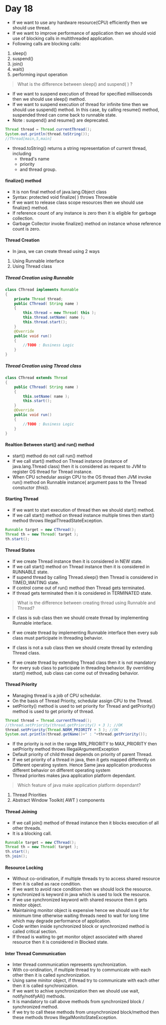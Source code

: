 # Day 18
* If we want to use any hardware resource(CPU) efficiently then we should use thread.
* If we want to improve performance of application then we should void use of blocking calls in multithreaded application.
* Following calls are blocking calls:
1. sleep()
2. suspend()
3. join()
4. wait()
5. performing input operation
> What is the difference between sleep() and suspend( ) ?
* If we want to suspend execution of thread for specified milliseconds then we should use sleep() method.
* If we want to suspend execution of thread for infinite time then we should use suspend() method. In this case, by calling resume() method, suspended thred can come back to runnable state.
* Note : suspend() and resume() are deprecated.
```java
Thread thread = Thread.currentThread();
System.out.println(thread.toString());
//Thread[main,5,main]
```
* thread.toString() returns a string representation of current thread, including 
    * thread's name
    * priority
    * and thread group.
#### finalize() method
* It is non final method of java.lang.Object class
* Syntax:
    protected void finalize( )
         throws Throwable
* If we want to release class scope resources then we should use finalize() method.
* If reference count of any instance is zero then it is eligible for garbage collection.
* Garbage Collector invoke finalize() method on instance whose reference count is zero.
#### Thread Creation
* In java, we can create thread using 2 ways
1. Using Runnable interface
2. Using Thread class
##### Thread Creation using Runnable 
```java
class CThread implements Runnable
{
	private Thread thread;
	public CThread( String name ) 
	{
		this.thread = new Thread( this );
		this.thread.setName( name );
		this.thread.start();
	}
	@Override
	public void run() 
	{
		//TODO : Business Logic
	}
}
```
##### Thread Creation using Thread class
```java
class CThread extends Thread
{
	public CThread( String name ) 
	{
		this.setName( name );
		this.start();
	}
	@Override
	public void run() 
	{
		//TODO : Business Logic
	}
}
``` 
#### Realtion Between start() and run() method
* start() method do not call run() method
* If we call start() method on Thread instance (instance of java.lang.Thread class) then it is considered as request to JVM to register OS thread for Thread instance.
* When CPU schedular assign CPU to the OS thread then JVM invoke run() method on Runnable instance( argument pass to the Thread constuctor (this)).
#### Starting Thread
* If we want to start execution of thread then we should start() method.
* If we call start() method on thread instance multiple times then start() method throws IllegalThreadStateException.
```java
Runnable target = new CThread();
Thread th = new Thread( target );
th.start();
```
#### Thread States
* If we create Thread instance then it is considered in NEW state.
* If we call start() method on Thread instance then it is considered in RUNNABLE state.
* If supend thread by calling Thread.sleep() then Thread is considered in TIMED_WAITING state.
* If control come out of run() method then Thread gets terminated.
* If thread gets terminated then it is considered in TERMINATED state.
> What is the difference between creating thread using Runnable and Thread?
* If class is sub class then we should create thread by implementing Runnable interface.
* If we create thread by implementing Runnable interface then every sub class must participate in threading behavior.

* If class is not a sub class then we should create thread by extending Thread class.
* If we create thread by extending Thread class then it is not mandatory for every sub class to participate in threading behavior. By overriding start() method, sub class can come out of threading behavior.
#### Thread Priority
* Managing thread is a job of CPU schedular.
* On the basis of Thread Priority, schedular assign CPU to the Thread.
* setPriority() method is used to set priority for Thread and getPriority() method is used to get priority of thread.
```java
Thread thread = Thread.currentThread();
//thread.setPriority(thread.getPriority() + 3 ); //OK
thread.setPriority(Thread.NORM_PRIORITY + 3 ); //OK
System.out.println(thread.getName()+" : "+thread.getPriority());
```
* If the priority is not in the range MIN_PRIORITY to MAX_PRIORITY then setPriority method throws IllegalArgumentException
* Default priority of child thread depends on priority of parent Thread.
* If we set priority of a thread in java, then it gets mapped differently on Different operating system. Hence Same java application producess different behavior on different operating system
* Thread priorites makes java application platform dependant.
> Which feature of java make application platform dependant?
1. Thread Priorities
2. Abstract Window Toolkit( AWT ) components
#### Thread Joining
* If we call join() method of thread instance then it blocks execution of all other threads.
* It is a blocking call.
```java
Runnable target = new CThread();
Thread th = new Thread( target );
th.start();
th.join();
```
#### Resource Locking
* Without co-oridination, if multiple threads try to access shared resource then it is called as race condition.
* If we want to avoid race condition then we should lock the resource.
* synchronized is keyword in java which is used to lock the resource.
* If we use synchronized keyword with shared resource then it gets minitor object.
* Maintaining monitor object is expensive hence we should use it for minimum time otherwise waiting threads need to wait for long time which may degrade performance of application.
* Code written inside synchronized block or synchronized method is called critical section.
* If thread is waiting to get monitor object associated with shared resource then it is considered in Blocked state.
#### Inter Thread Communication
* Inter thread communication represents synchronization.
* With co-oridination, if multiple thread try to communicate with each other then it is called synchronization.
* Using same minitor object, if thread try to communicate with each other then it is called synchronization.
* If we want to achive synchronization then we should use wait, notify/notifyAll() methods.
* It is mandatory to call above methods from synchronized block / synchronized method. 
* If we try to call these methods from unsynchronized block/method then these methods throws IllegalMonitoStateException.
